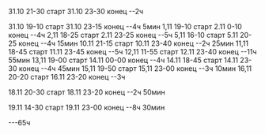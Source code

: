 31.10 21-30 старт
31.10 23-30 конец
--2ч

31.10 19-10 старт
31.10 23-15 конец
--4ч 5мин
1,11 19-10 старт
2.11 0-10 конец
--4ч
2,11 18-25 старт
2.11 23-25 конец
--5ч
5,11 16-10 старт
5.11 20-25 конец
--4ч 15мин
10.11 21-15 старт
10.11 23-40 конец
--2ч 25мин
11,11 18-45 старт
11.11 23-45 конец
--5ч
12,11 11-55 старт
12.11 23-40 конец
--11ч 55мин
13,11 19-00 старт
14.11 00-00 конец
--4ч
14.11 18-45 старт
14.11 23-30 конец
--4ч 45мин
15,11 19-50 старт
15,11 23-00 конец
--3ч 10мин
16,11 20-20 старт
16.11 23-20 конец
--3ч

18.11 20-30 старт
18.11 23-20 конец
--2ч 50мин

19.11 14-30 старт
19.11 23-00 конец
--8ч 30мин

---65ч